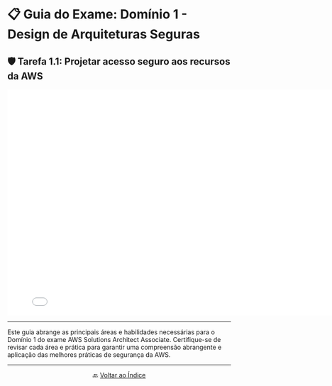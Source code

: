 # 📋 Guia do Exame: Domínio 1 - Design de Arquiteturas Seguras

## 🛡️ Tarefa 1.1: Projetar acesso seguro aos recursos da AWS

<div align="center">
  <iframe src="./pdfs/Semana2.pdf" frameborder="0" width="800" height="510"></iframe>
</div>

---

<div class="content">
  <p>
    Este guia abrange as principais áreas e habilidades necessárias para o Domínio 1 do exame AWS Solutions Architect Associate. Certifique-se de revisar cada área e prática para garantir uma compreensão abrangente e aplicação das melhores práticas de segurança da AWS.
  </p>
</div>

---

<div align="center">
  🔙 <a href="../../../index.md">Voltar ao Índice</a>
</div>
